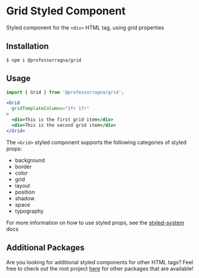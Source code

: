 # Grid Styled Component

Styled component for the `<div>` HTML tag, using grid properties

## Installation

```
$ npm i @professorragna/grid
```

## Usage

```jsx
import { Grid } from '@professorragna/grid';

<Grid
  gridTemplateColumns="1fr 1fr"
>
  <div>This is the first grid item</div>
  <div>This is the second grid item</div>
</Grid>
```

The `<Grid>` styled component supports the following categories of styled props:

- background
- border
- color
- grid
- layout
- position
- shadow
- space
- typography

For more information on how to use styled props, see the [styled-system](https://styled-system.com/api/) docs

## Additional Packages

Are you looking for additional styled components for other HTML tags? Feel free to check out the root project [here](https://github.com/jpbullalayao/ragna-lerna) for other packages that are available!
